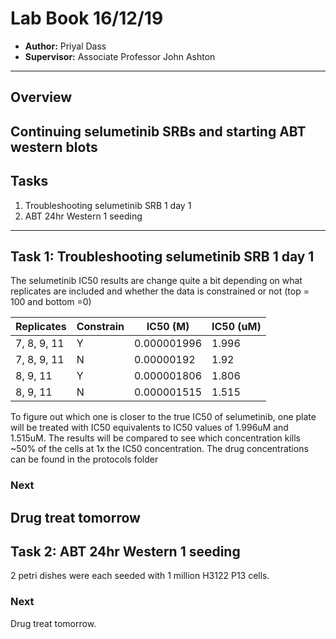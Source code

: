 # Lab Book 16/12/19
- **Author:** Priyal Dass
- **Supervisor:** Associate Professor John Ashton
------------------------------------------------------------------
## Overview

Continuing selumetinib SRBs and starting ABT western blots
------------------------------------------------------------------
## Tasks

1. Troubleshooting selumetinib SRB 1 day 1
2. ABT 24hr Western 1 seeding

------------------------------------------------------------------
## Task 1: Troubleshooting selumetinib SRB 1 day 1

The selumetinib IC50 results are change quite a bit depending on what replicates are included and whether the data is constrained or not (top = 100 and bottom =0)

| Replicates  | Constrain | IC50 (M)    | IC50 (uM) |
|-------------|-----------|-------------|-----------|
| 7, 8, 9, 11 | Y         | 0.000001996 | 1.996     |
| 7, 8, 9, 11 | N         | 0.00000192  | 1.92      |
| 8, 9, 11    | Y         | 0.000001806 | 1.806     |
| 8, 9, 11    | N         | 0.000001515 | 1.515     |

To figure out which one is closer to the true IC50 of selumetinib, one plate will be treated with IC50 equivalents to IC50 values of 1.996uM and 1.515uM. The results will be compared to see which concentration kills ~50% of the cells at 1x the IC50 concentration. The drug concentrations can be found in the protocols folder

### Next
Drug treat tomorrow
------------------------------------------------------------------
## Task 2: ABT 24hr Western 1 seeding

2 petri dishes were each seeded with 1 million H3122 P13 cells.

### Next
Drug treat tomorrow.
